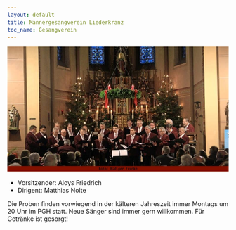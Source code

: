 ```yaml
---
layout: default
title: Männergesangverein Liederkranz
toc_name: Gesangverein
---
```


<a href="#" class="image featured"><img src="images/mgv.jpg?a=1" alt="" /></a>

- Vorsitzender: Aloys Friedrich
- Dirigent: Matthias Nolte

Die Proben finden vorwiegend in der kälteren Jahreszeit immer Montags um 20 Uhr im PGH statt. Neue Sänger sind immer gern willkommen. Für Getränke ist gesorgt!
